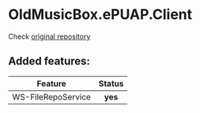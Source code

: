 # OldMusicBox.ePUAP.Client

Check [original repository](https://github.com/wzychla/OldMusicBox.ePUAP.Client)


## Added features:

|  Feature  | Status |
|----|:---:|
|WS-FileRepoService|**yes**|


